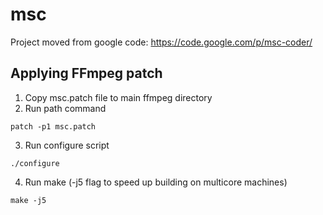 msc
===

Project moved from google code: https://code.google.com/p/msc-coder/

Applying FFmpeg patch
---------------------

1. Copy msc.patch file to main ffmpeg directory
2. Run path command
```
patch -p1 msc.patch
```
3. Run configure script
```
./configure
```
4. Run make (-j5 flag to speed up building on multicore machines)
```
make -j5
```
